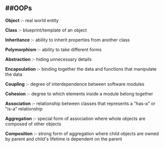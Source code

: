 ##OOPs
--------

**Object** :- real world entity

**Class** :- blueprint/template of an object

**Inheritance** :- ability to inherit properties from another class

**Polymorphism** :- ability to take different forms

**Abstraction** :- hiding unnecessary details

**Encapsulation** :- binding together the data and functions that manipulate the data

**Coupling** :- degree of interdependence between software modules

**Cohesion** :- degree to which elements inside a module belong together

**Association** :- relationship between classes that represents a "has-a" or "is-a" relationship

**Aggregation** :- special form of association where whole objects are composed of other objects

**Composition** :- strong form of aggregation where child objects are owned by parent and child's lifetime is dependent on the parent